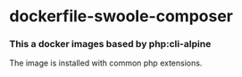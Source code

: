 # dockerfile-swoole-composer

### This a docker images based by php:cli-alpine

The image is installed with common php extensions.
